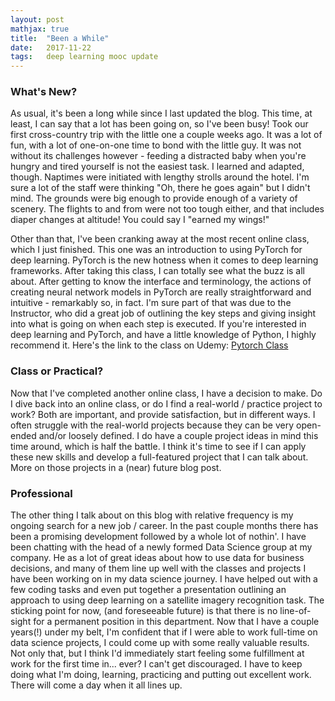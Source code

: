 ```yaml
---
layout: post
mathjax: true
title:  "Been a While"
date:   2017-11-22
tags:   deep learning mooc update
---
```

### What's New?
As usual, it's been a long while since I last updated the blog. This time, at least, I can say that a lot has been going on, so I've been busy! Took our first cross-country trip with the little one a couple weeks ago. It was a lot of fun, with a lot of one-on-one time to bond with the little guy. It was not without its challenges however - feeding a distracted baby when you're hungry and tired yourself is not the easiest task. I learned and adapted, though. Naptimes were initiated with lengthy strolls around the hotel. I'm sure a lot of the staff were thinking "Oh, there he goes again" but I didn't mind. The grounds were big enough to provide enough of a variety of scenery. The flights to and from were not too tough either, and that includes diaper changes at altitude! You could say I "earned my wings!"

Other than that, I've been cranking away at the most recent online class, which I just finished. This one was an introduction to using PyTorch for deep learning. PyTorch is the new hotness when it comes to deep learning frameworks. After taking this class, I can totally see what the buzz is all about. After getting to know the interface and terminology, the actions of creating neural network models in PyTorch are really straightforward and intuitive - remarkably so, in fact. I'm sure part of that was due to the Instructor, who did a great job of outlining the key steps and giving insight into what is going on when each step is executed. If you're interested in deep learning and PyTorch, and have a little knowledge of Python, I highly recommend it. Here's the link to the class on Udemy: [Pytorch Class][pytorch]

### Class or Practical?
Now that I've completed another online class, I have a decision to make. Do I dive back into an online class, or do I find a real-world / practice project to work? Both are important, and provide satisfaction, but in different ways. I often struggle with the real-world projects because they can be very open-ended and/or loosely defined. I do have a couple project ideas in mind this time around, which is half the battle. I think it's time to see if I can apply these new skills and develop a full-featured project that I can talk about. More on those projects in a (near) future blog post.

### Professional
The other thing I talk about on this blog with relative frequency is my ongoing search for a new job / career. In the past couple months there has been a promising development followed by a whole lot of nothin'. I have been chatting with the head of a newly formed Data Science group at my company. He as a lot of great ideas about how to use data for business decisions, and many of them line up well with the classes and projects I have been working on in my data science journey. I have helped out with a few coding tasks and even put together a presentation outlining an approach to using deep learning on a satellite imagery recognition task. The sticking point for now, (and foreseeable future) is that there is no line-of-sight for a permanent position in this department. Now that I have a couple years(!) under my belt, I'm confident that if I were able to work full-time on data science projects, I could come up with some really valuable results. Not only that, but I think I'd immediately start feeling some fulfillment at work for the first time in... ever? I can't get discouraged. I have to keep doing what I'm doing, learning, practicing and putting out excellent work. There will come a day when it all lines up.

[pytorch]:https://www.udemy.com/practical-deep-learning-with-pytorch/learn/v4/overview

